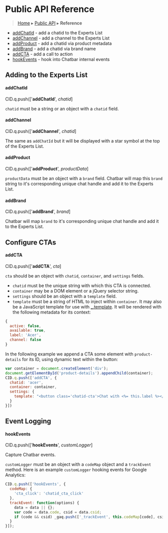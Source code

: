 Public API Reference
====================

> [Home](index.md) ▸ [Public API](index.md#Public_API) ▸ **Reference**

* [addChatId](public-api-reference.md#addChatId) - add a chatid to the Experts List
* [addChannel](public-api-reference.md#addChannel) - add a channel to the Experts List
* [addProduct](public-api-reference.md#addProduct) - add a chatid via product metadata
* [addBrand](public-api-reference.md#addBrand) - add a chatid via brand name
* [addCTA](public-api-reference.md#addCTA) - add a call to action
* [hookEvents](public-api-reference.md#hookEvents) - hook into Chatbar internal events

Adding to the Experts List
--------------------------

#### addChatId

CID.q.push(['**addChatId**', *chatid*]

`chatid` must be a string or an object with a `chatid` field.

#### addChannel

CID.q.push(['**addChannel**', *chatid*]

The same as `addChatId` but it will be displayed with a star symbol at the top of the
Experts List.

#### addProduct

CID.q.push(['**addProduct**', *productData*]

`productData` must be an object with a `brand` field. Chatbar will map this `brand` string
to it's corresponding unique chat handle and add it to the Experts List.

#### addBrand

CID.q.push(['**addBrand**', *brand*]

Chatbar will map `brand` to it's corresponding unique chat handle and add it to the Experts
List.

Configure CTAs
--------------

#### addCTA

CID.q.push(['**addCTA**', *cta*]

`cta` should be an object with `chatid`, `container`, and `settings` fields.

* `chatid` must be the unique string with which this CTA is connected.
* `container` may be a DOM element or a jQuery selector string.
* `settings` should be an object with a `template` field.
* `template` must be a string of HTML to inject within `container`. It may also be a
JavaScript template for use with [_.template](http://underscorejs.org/#template). It
will be rendered with the following metadata for its context:

```javascript
{
  active: false,
  available: true,
  label: 'Acer',
  channel: false
}
```

In the following example we append a CTA some element with `product-details` for its ID,
using dynamic text within the button:

```javascript
var container = document.createElement('div');
document.getElementById('product-details').appendChild(container);
CID.q.push(['addCTA', {
  chatid: 'acer',
  container: container,
  settings: {
    template: "<button class='chatid-cta'>Chat with <%= this.label %></button>"
  }
}])
```


Event Logging
-------------

#### hookEvents

CID.q.push(['**hookEvents**', *customLogger*]

Capture Chatbar events.

`customLogger` must be an object with a `codeMap` object and a `trackEvent` method.
Here is an example `customLogger` hooking events for Google Analytics:

```javascript
CID.q.push(['hookEvents', {
  codeMap: {
    'cta_click': 'chatid_cta_click'
  },
  trackEvent: function(options) {
    data = data || {};
    var code = data.code, csid = data.csid;
    if (code && csid) _gaq.push(['_trackEvent', this.codeMap[code], csid]);
  }
}]);
```
